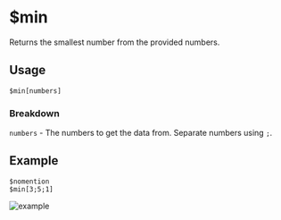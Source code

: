 # $min
Returns the smallest number from the provided numbers.

## Usage
```
$min[numbers]
```

### Breakdown
`numbers` - The numbers to get the data from. Separate numbers using `;`.

## Example
```
$nomention
$min[3;5;1]
```

![example](https://user-images.githubusercontent.com/69215413/125180608-e6b17e00-e1c9-11eb-98ff-e5a09e1d569d.png)
